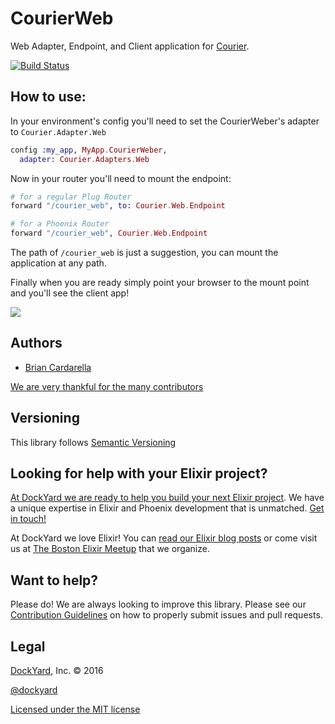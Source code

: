 # CourierWeb

Web Adapter, Endpoint, and Client application for [Courier](https://github.com/DockYard/courier).

[![Build Status](https://secure.travis-ci.org/DockYard/courier_web.svg?branch=master)](http://travis-ci.org/DockYard/courier_web)

## How to use:

In your environment's config you'll need to set the CourierWeber's adapter to `Courier.Adapter.Web`

```elixir
config :my_app, MyApp.CourierWeber,
  adapter: Courier.Adapters.Web
```

Now in your router you'll need to mount the endpoint:

```elixir
# for a regular Plug Router
forward "/courier_web", to: Courier.Web.Endpoint

# for a Phoenix Router
forward "/courier_web", Courier.Web.Endpoint
```

The path of `/courier_web` is just a suggestion, you can mount the application at any path.

Finally when you are ready simply point your browser to the mount point and you'll see the
client app!

![](http://i.imgur.com/2TfNckf.gif)

## Authors ##

* [Brian Cardarella](http://twitter.com/bcardarella)

[We are very thankful for the many contributors](https://github.com/dockyard/elixir-courier_web/graphs/contributors)

## Versioning ##

This library follows [Semantic Versioning](http://semver.org)

## Looking for help with your Elixir project? ##

[At DockYard we are ready to help you build your next Elixir project](https://dockyard.com/phoenix-consulting). We have a unique expertise 
in Elixir and Phoenix development that is unmatched. [Get in touch!](https://dockyard.com/contact/hire-us)

At DockYard we love Elixir! You can [read our Elixir blog posts](https://dockyard.com/blog/categories/elixir)
or come visit us at [The Boston Elixir Meetup](http://www.meetup.com/Boston-Elixir/) that we organize.

## Want to help? ##

Please do! We are always looking to improve this library. Please see our
[Contribution Guidelines](https://github.com/dockyard/elixir-courier_web/blob/master/CONTRIBUTING.md)
on how to properly submit issues and pull requests.

## Legal ##

[DockYard](http://dockyard.com/), Inc. &copy; 2016

[@dockyard](http://twitter.com/dockyard)

[Licensed under the MIT license](http://www.opensource.org/licenses/mit-license.php)

